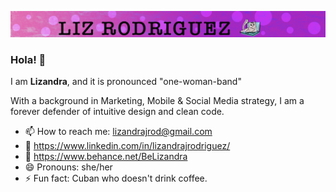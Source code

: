 
![Header Liz Rodriguez](/img/header.jpg)
### Hola!  👋


I am **Lizandra**, and it is pronounced "one-woman-band"

With a background in Marketing, Mobile & Social Media strategy, I am a forever defender of intuitive design and clean code.


- 📫 How to reach me: lizandrajrod@gmail.com 
- 🤝 https://www.linkedin.com/in/lizandrajrodriguez/ 
- 📸 https://www.behance.net/BeLizandra
- 😄 Pronouns: she/her
- ⚡ Fun fact: Cuban who doesn't drink coffee.


<!--
**lizarod/LizaRod** is a ✨ _special_ ✨ repository because its `README.md` (this file) appears on your GitHub profile.

Here are some ideas to get you started:

- 🔭 I’m currently working on ...
- 🌱 I’m currently learning ...
- 👯 I’m looking to collaborate on ...
- 🤔 I’m looking for help with ...
- 💬 Ask me about ...
- 📫 How to reach me: ...
- 😄 Pronouns: ...
- ⚡ Fun fact: ...
-->
